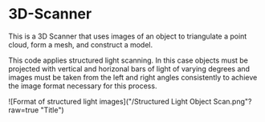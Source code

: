 # 3D-Scanner
This is a 3D Scanner that uses images of an object to triangulate a point cloud, form a mesh, and construct a model.

This code applies structured light scanning. In this case objects must be projected with vertical and horizonal bars of light of varying degrees and images must be taken from the left and right angles consistently to achieve the image format necessary for this process.

![Format of structured light images]("/Structured Light Object Scan.png"?raw=true "Title")

